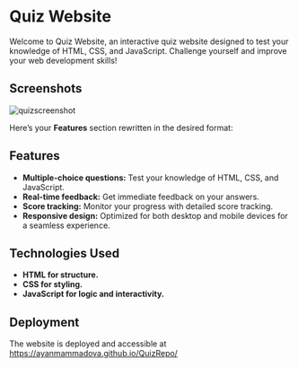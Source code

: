 # Quiz Website

Welcome to Quiz Website, an interactive quiz website designed to test your knowledge of HTML, CSS, and JavaScript. Challenge yourself and improve your web development skills!

## Screenshots

![quizscreenshot](https://github.com/user-attachments/assets/4cecbf18-4b80-443b-9ad2-a35cd217468c)


Here’s your **Features** section rewritten in the desired format:

## Features

- **Multiple-choice questions:** Test your knowledge of HTML, CSS, and JavaScript.
- **Real-time feedback:** Get immediate feedback on your answers.
- **Score tracking:** Monitor your progress with detailed score tracking.
- **Responsive design:** Optimized for both desktop and mobile devices for a seamless experience. 

## Technologies Used

- **HTML for structure.**
- **CSS for styling.**
- **JavaScript for logic and interactivity.**

## Deployment

The website is deployed and accessible at https://ayanmammadova.github.io/QuizRepo/

